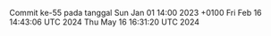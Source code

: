 Commit ke-55 pada tanggal Sun Jan 01 14:00 2023 +0100
Fri Feb 16 14:43:06 UTC 2024
Thu May 16 16:31:20 UTC 2024
